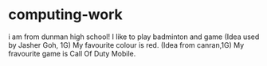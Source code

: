 # computing-work
i am from dunman high school!
I like to play badminton and game
(Idea used by Jasher Goh, 1G)
My favourite colour is red.
(Idea from canran,1G)
My fravourite game is Call Of Duty Mobile.
